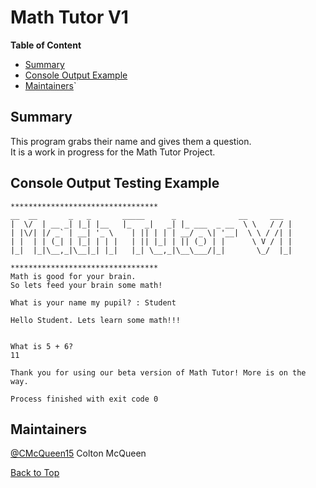 <!-- 
https://github.com/lifeparticle/Markdown-Cheatsheet
https://youtu.be/eVGEea7adDM?si=cz1Fbqxr9VgioIEh
-->

# Math Tutor V1

<b>Table of Content</b>
- [Summary](#summary)
- [Console Output Example](#console-output-example)
- [Maintainers](#maintainers)`

## Summary
This program grabs their name and gives them a question.   
It is a work in progress for the Math Tutor Project.

## Console Output Testing Example
```
*********************************
__  __       _   _       _____      _              __     ___
|  \/  | __ _| |_| |__   |_   _|   _| |_ ___  _ __  \ \   / / |
| |\/| |/ _` | __| '_ \    | || | | | __/ _ \| '__|  \ \ / /| |
| |  | | (_| | |_| | | |   | || |_| | || (_) | |      \ V / | |
|_|  |_|\__,_|\__|_| |_|   |_| \__,_|\__\___/|_|       \_/  |_|

*********************************
Math is good for your brain.
So lets feed your brain some math!

What is your name my pupil? : Student

Hello Student. Lets learn some math!!!


What is 5 + 6?
11

Thank you for using our beta version of Math Tutor! More is on the way.

Process finished with exit code 0

```

## Maintainers 
[@CMcQueen15](https://github.com/CMcQueen15) Colton McQueen

[Back to Top](#math-tutor-v1)